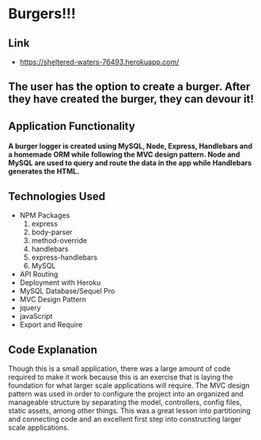 # Burgers!!!

## Link
- https://sheltered-waters-76493.herokuapp.com/

## The user has the option to create a burger.  After they have created the burger, they can devour it!

## Application Functionality
#### A burger logger is created using MySQL, Node, Express, Handlebars and a homemade ORM while following the MVC design pattern.  Node and MySQL are used to query and route the data in the app while Handlebars generates the HTML.

## Technologies Used
- NPM Packages
  1. express
  2. body-parser
  3. method-override
  4. handlebars
  5. express-handlebars
  6. MySQL
- API Routing
- Deployment with Heroku
- MySQL Database/Sequel Pro
- MVC Design Pattern
- jquery 
- javaScript
- Export and Require

## Code Explanation

Though this is a small application, there was a large amount of code required to make it work because this is an exercise that is laying the foundation for what larger scale applications will require.  The MVC design pattern was used in order to configure the project into an organized and manageable structure by separating the model, controllers, config files, static assets, among other things.  This was a great lesson into partitioning and connecting code and an excellent first step into constructing larger scale applications.   
